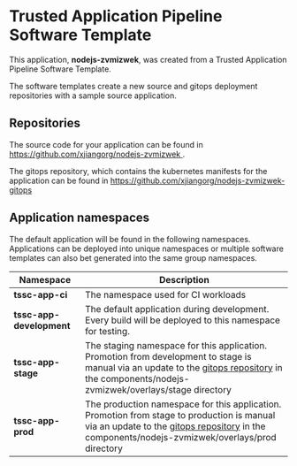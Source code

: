 # Trusted Application Pipeline Software Template

This application, **nodejs-zvmizwek**, was created from a Trusted Application Pipeline Software Template.

The software templates create a new source and gitops deployment repositories with a sample source application. 

## Repositories

The source code for your application can be found in [https://github.com/xjiangorg/nodejs-zvmizwek ](https://github.com/xjiangorg/nodejs-zvmizwek ).
 
The gitops repository, which contains the kubernetes manifests for the application can be found in 
[https://github.com/xjiangorg/nodejs-zvmizwek-gitops ](https://github.com/xjiangorg/nodejs-zvmizwek-gitops ) 

## Application namespaces 

The default application will be found in the following namespaces. Applications can be deployed into unique namespaces or multiple software templates can also bet generated into the same group namespaces.  

|  Namespace   |  Description   |  
| -------- | -------- |
| **tssc-app-ci** | The namespace used for CI workloads |
| **tssc-app-development** | The default application during development. Every build will be deployed to this namespace for testing. |
| **tssc-app-stage** | The staging namespace for this application. Promotion from development to stage is manual via an update to the [gitops repository](https://github.com/xjiangorg/nodejs-zvmizwek-gitops ) in the components/nodejs-zvmizwek/overlays/stage directory |
| **tssc-app-prod** | The production namespace for this application. Promotion from stage to production is manual via an update to the [gitops repository](https://github.com/xjiangorg/nodejs-zvmizwek-gitops ) in the components/nodejs-zvmizwek/overlays/prod directory |